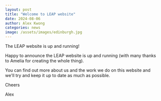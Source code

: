 ```yaml
---
layout: post
title: "Welcome to LEAP website"
date: 2024-08-06
author: Alex Kwong
categories: news
image: /assets/images/edinburgh.jpg
---
```


The LEAP website is up and running!

Happy to announce the LEAP website is up and running (with many thanks to Amelia for creating the whole thing). 

You can find out more about us and the work we do on this website and we'll try and keep it up to date as much as possible. 

Cheers

Alex